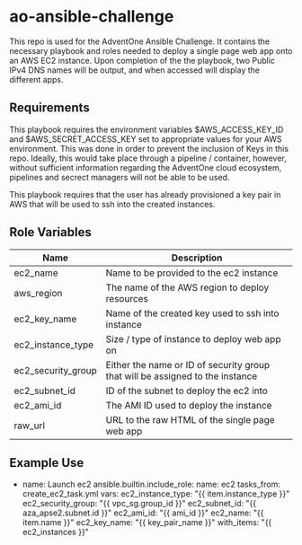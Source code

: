 # ao-ansible-challenge

This repo is used for the AdventOne Ansible Challenge. It contains the necessary playbook and roles needed to deploy a single page web app onto an AWS EC2 instance. 
Upon completion of the the playbook, two Public IPv4 DNS names will be output, and when accessed will display the different apps.

Requirements
------------

This playbook requires the environment variables $AWS_ACCESS_KEY_ID and $AWS_SECRET_ACCESS_KEY set to  appropriate values for your AWS environment. This was done in order to prevent the inclusion of Keys in this repo. 
Ideally, this would take place through a pipeline / container, however, without sufficient information regarding the AdventOne cloud ecosystem, pipelines and secrect managers will not be able to be used.

This playbook requires that the user has already provisioned a key pair in AWS that will be used to ssh into the created instances.

Role Variables
--------------

| Name | Description |
|------|-------------|
| ec2_name | Name to be provided to the ec2 instance |
| aws_region | The name of the AWS region to deploy resources | 
| ec2_key_name | Name of the created key used to ssh into instance |
| ec2_instance_type | Size / type of instance to deploy web app on | 
| ec2_security_group | Either the name or ID of security group that will be assigned to the instance |
| ec2_subnet_id | ID of the subnet to deploy the ec2 into |
| ec2_ami_id | The AMI ID used to deploy the instance | 
| raw_url | URL to the raw HTML of the single page web app | 


Example Use
----------------

- name: Launch ec2
  ansible.builtin.include_role:
    name: ec2
    tasks_from: create_ec2_task.yml
  vars:
    ec2_instance_type: "{{ item.instance_type }}"
    ec2_security_group: "{{ vpc_sg.group_id }}"
    ec2_subnet_id: "{{ aza_apse2.subnet.id }}"
    ec2_ami_id: "{{ ami_id }}"
    ec2_name: "{{ item.name }}"
    ec2_key_name: "{{ key_pair_name }}"
  with_items: "{{ ec2_instances }}"
